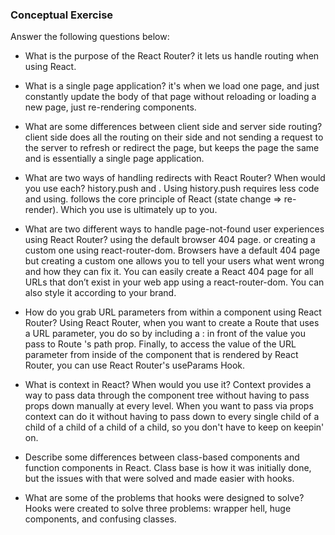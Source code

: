 ### Conceptual Exercise

Answer the following questions below:

- What is the purpose of the React Router?
it lets us handle routing when using React.

- What is a single page application?
it's when we load one page, and just constantly update the body of that page without reloading or loading a new page, just re-rendering components.

- What are some differences between client side and server side routing?
client side does all the routing on their side and not sending a request to the server to refresh or redirect the page, but keeps the page the same and is essentially a single page application.

- What are two ways of handling redirects with React Router? When would you use each?
history.push and <redirect/>.
Using history.push requires less code and using. <Redirect /> follows the core principle of React (state change => re-render). Which you use is ultimately up to you.


- What are two different ways to handle page-not-found user experiences using React Router? 
using the default browser 404 page. or creating a custom one using react-router-dom.
​​​​​​Browsers have a default 404 page but creating a custom one allows you to tell your users what went wrong and how they can fix it. You can easily create a React 404 page for all URLs that don’t exist in your web app using a react-router-dom. You can also style it according to your brand.

- How do you grab URL parameters from within a component using React Router?
Using React Router, when you want to create a Route that uses a URL parameter, you do so by including a : in front of the value you pass to Route 's path prop. Finally, to access the value of the URL parameter from inside of the component that is rendered by React Router, you can use React Router's useParams Hook.

- What is context in React? When would you use it?
Context provides a way to pass data through the component tree without having to pass props down manually at every level.
When you want to pass via props context can do it without having to pass down to every single child of a child of a child of a child of a child, so you don't have to keep on keepin' on.

- Describe some differences between class-based components and function components in React.
Class base is how it was initially done, but the issues with that were solved and made easier with hooks.

- What are some of the problems that hooks were designed to solve?
Hooks were created to solve three problems: wrapper hell, huge components, and confusing classes.